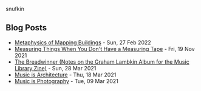 snufkin

## Blog Posts
<!-- blog starts -->
* [Metaphysics of Mapping Buildings](https://snufk.in/blog/mapping-buildings.html) - Sun, 27 Feb 2022
* [Measuring Things When You Don't Have a Measuring Tape](https://snufk.in/blog/measuring-string.html) - Fri, 19 Nov 2021
* [The Breadwinner (Notes on the Graham Lambkin Album for the Music Library Zine)](https://snufk.in/blog/the-breadwinner.html) - Sun, 28 Mar 2021
* [Music is Architecture](https://snufk.in/blog/music-architecture.html) - Thu, 18 Mar 2021
* [Music is Photography](https://snufk.in/blog/music-photography.html) - Tue, 09 Mar 2021
<!-- blog ends -->
